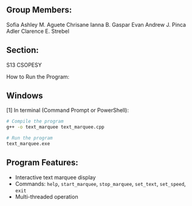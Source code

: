 ## Group Members:

Sofia Ashley M. Aguete
Chrisane Ianna B. Gaspar
Evan Andrew J. Pinca
Adler Clarence E. Strebel

## Section: 
S13 CSOPESY

How to Run the Program:

## Windows
[1] In terminal (Command Prompt or PowerShell):
```bash
# Compile the program
g++ -o text_marquee text_marquee.cpp 

# Run the program
text_marquee.exe
```

## Program Features:
- Interactive text marquee display
- Commands: `help`, `start_marquee`, `stop_marquee`, `set_text`, `set_speed`, `exit`
- Multi-threaded operation

